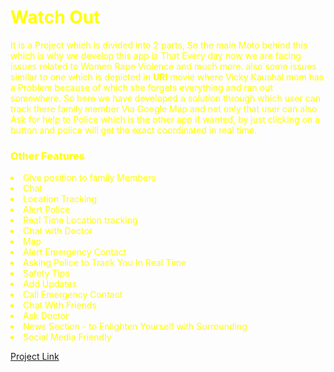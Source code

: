 <head>
</head>


<body style = "color : yellow ; ">
<h1> Watch Out </h1>
<p>
  It is a Project which is divided into 2 parts, So the main Moto behind this which is why we develop this  app is That Every day now we are facing issues related to Women Rape Violence and much more. also some issues similar to one which is depicted in <b>URI</b> movie where Vicky Kaushal mom has a Problem because of which she forgets everything and ran out somewhere. So here we have developed a solution through which user can track there family member Via Google Map and not only that user can also Ask for help to Police which is the other app if wanted, by just clicking on a button and police will get the exact coordinated in real time.
  </p>
  <h3> Other Features</h3>
  <li>Give position to family Members </li>
  <li>Chat</li>
  <li>Location Tracking</li>
  <li>Alert Police</li>
  <li>Real Time Location tracking  </li>
  <li>Chat with Doctor </li>
  <li>Map</li>
  <li>Alert Emergency Contact</li>
  <li>Asking Police to Track You In Real Time</li>
  <li>Safety Tips</li>
  <li>Add Updates</li>
  <li>Call Emergency Contact</li>
  <li>Chat With Friends </li>
  <li>Ask Doctor</li>
  <li>News Section - to Enlighten Yourself with Surrounding</li>
  <li> Social Media Friendly</li>
  
  <a class = "Link" href="https://drive.google.com/drive/folders/11sf2gr55_PnhRbZzIUIMLCWhie1TZu7F?usp=sharing">Project Link</a>
</body>
